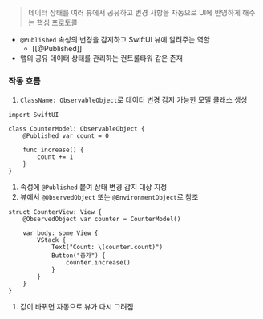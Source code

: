 >데이터 상태를 여러 뷰에서 공유하고 변경 사항을 자동으로 UI에 반영하게 해주는 핵심 프로토콜
- `@Published` 속성의 변경을 감지하고 SwiftUI 뷰에 알려주는 역할
	- [[@Published]]
- 앱의 공유 데이터 상태를 관리하는 컨트롤타워 같은 존재

### 작동 흐름
1. `ClassName: ObservableObject`로 데이터 변경 감지 가능한 모델 클래스 생성
```
import SwiftUI

class CounterModel: ObservableObject {
    @Published var count = 0

    func increase() {
        count += 1
    }
}
```
1. 속성에 `@Published` 붙여 상태 변경 감지 대상 지정
2. 뷰에서 `@ObservedObject` 또는 `@EnvironmentObject`로 참조
```
struct CounterView: View {
    @ObservedObject var counter = CounterModel()

    var body: some View {
        VStack {
            Text("Count: \(counter.count)")
            Button("증가") {
                counter.increase()
            }
        }
    }
}
```
1. 값이 바뀌면 자동으로 뷰가 다시 그려짐